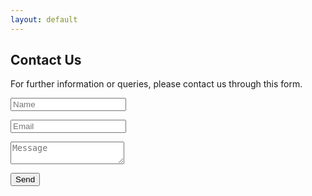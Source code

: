 ```yaml
---
layout: default
---
```

<section>
  <div class="wrap">
    <h2>Contact Us</h2>
    <p>For further information or queries, please contact us through this form.</p>
    <form id="contact-form" action="https://formspree.io/cicognara@googlegroups.com" method="POST">
      <p><input type="text" name="name" placeholder="Name"></p>
      <p><input type="email" name="_replyto" placeholder="Email" required></p>
      <p><textarea name="comment" placeholder="Message" required></textarea></p>
      <p><input id="submit-form" type="submit" value="Send"></p>
      <input type="hidden" name="_subject" value="Message from Cicognara Website" />
      <input type="text" name="_gotcha" style="display:none" />
      <input type="hidden" name="_next" value="/contact" />
    </form>
  </div>
</section>
